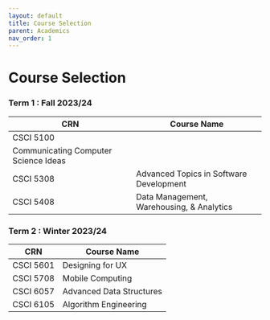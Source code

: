 ```yaml
---
layout: default
title: Course Selection
parent: Academics
nav_order: 1
---
```


# Course Selection

### Term 1 : Fall 2023/24

|CRN|Course Name|
|----------------|-------------------------------|
|CSCI 5100|  
Communicating Computer Science Ideas|
|CSCI 5308|Advanced Topics in Software Development|
|CSCI 5408|Data Management, Warehousing, & Analytics|


### Term 2 : Winter 2023/24

|CRN|Course Name|
|----------------|-------------------------------|
|CSCI 5601|Designing for UX|
|CSCI 5708|Mobile Computing|
|CSCI 6057|Advanced Data Structures|
|CSCI 6105|Algorithm Engineering|


